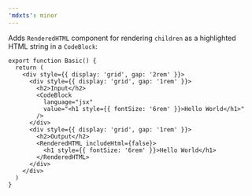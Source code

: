 ```yaml
---
'mdxts': minor
---
```


Adds `RenderedHTML` component for rendering `children` as a highlighted HTML string in a `CodeBlock`:

```tsx
export function Basic() {
  return (
    <div style={{ display: 'grid', gap: '2rem' }}>
      <div style={{ display: 'grid', gap: '1rem' }}>
        <h2>Input</h2>
        <CodeBlock
          language="jsx"
          value="<h1 style={{ fontSize: '6rem' }}>Hello World</h1>"
        />
      </div>
      <div style={{ display: 'grid', gap: '1rem' }}>
        <h2>Output</h2>
        <RenderedHTML includeHtml={false}>
          <h1 style={{ fontSize: '6rem' }}>Hello World</h1>
        </RenderedHTML>
      </div>
    </div>
  )
}
```
